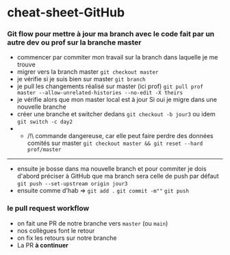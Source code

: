 # cheat-sheet-GitHub

 ### Git flow pour mettre à jour ma branch avec le code fait par un autre dev ou prof sur la branche master
- commencer par commiter mon travail sur la branch dans laquelle je me trouve
- migrer vers la branch master `git checkout master`
- je vérifie si je suis bien sur master `git branch`
- je pull les changements réalisé sur master (ici prof)  `git pull prof master --allow-unrelated-histories --no-edit -X theirs`
- je vérifie alors que mon master local est à jour Si oui je migre dans une nouvelle branche
- créer une branche et switcher dedans `git checkout -b jour3` ou idem `git switch -c day2`
- - /!\ commande dangereuse, car elle peut faire perdre des données comités sur master `git checkout master && git reset --hard prof/master`
---
- ensuite je bosse dans ma nouvelle branch et pour commiter je dois d'abord préciser à GitHub que ma branch sera celle de push par défaut  `git push --set-upstream origin jour3`
- ensuite comme d'hab => `git add .` `git commit -m""`  `git push`

### le pull request workflow
- on fait une PR de notre branche vers `master` (ou `main`)
- nos collègues font le retour
- on fix les retours sur notre branche
- La PR **à continuer**






